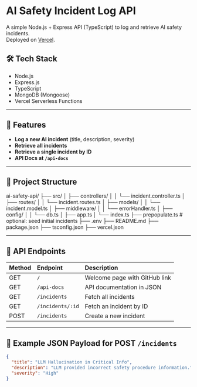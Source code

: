 # AI Safety Incident Log API

A simple Node.js + Express API (TypeScript) to log and retrieve AI safety incidents.  
Deployed on [Vercel](https://vercel.com).

## 🛠 Tech Stack
- Node.js
- Express.js
- TypeScript
- MongoDB (Mongoose)
- Vercel Serverless Functions

---

## 🚀 Features
- **Log a new AI incident** (title, description, severity)
- **Retrieve all incidents**
- **Retrieve a single incident by ID**
- **API Docs at `/api-docs`**

---

## 📂 Project Structure
ai-safety-api/ ├── src/ │ ├── controllers/ │ │ └── incident.controller.ts │ ├── routes/ │ │ └── incident.routes.ts │ ├── models/ │ │ └── incident.model.ts │ ├── middleware/ │ │ └── errorHandler.ts │ ├── config/ │ │ └── db.ts │ ├── app.ts │ └── index.ts ├── prepopulate.ts # optional: seed initial incidents ├── .env ├── README.md ├── package.json ├── tsconfig.json ├── vercel.json


---

## 📄 API Endpoints

| Method | Endpoint              | Description                       |
|:-------|:-----------------------|:----------------------------------|
| GET    | `/`                    | Welcome page with GitHub link     |
| GET    | `/api-docs`             | API documentation in JSON        |
| GET    | `/incidents`            | Fetch all incidents              |
| GET    | `/incidents/:id`        | Fetch an incident by ID          |
| POST   | `/incidents`            | Create a new incident            |

---

## 🧪 Example JSON Payload for POST `/incidents`
```json
{
  "title": "LLM Hallucination in Critical Info",
  "description": "LLM provided incorrect safety procedure information.",
  "severity": "High"
}
